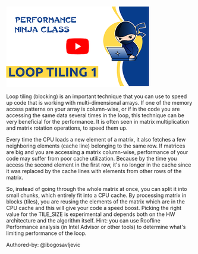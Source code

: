 [<img src="../../../img/LoopTiling1.png">](https://www.youtube.com/watch?v=wPcDgju8VkI&list=PLRWO2AL1QAV6bJAU2kgB4xfodGID43Y5d)

Loop tiling (blocking) is an important technique that you can use to speed up code that is working with multi-dimensional arrays. If one of the memory access patterns on your array is column-wise, or if in the code you are accessing the same data several times in the loop, this technique can be very beneficial for the performance. It is often seen in matrix multiplication and matrix rotation operations, to speed them up.

Every time the CPU loads a new element of a matrix, it also fetches a few neighboring elements (cache line) belonging to the same row. If matrices are big and you are accessing a matrix column-wise, performance of your code may suffer from poor cache utilization. Because by the time you access the second element in the first row, it's no longer in the cache since it was replaced by the cache lines with elements from other rows of the matrix.

So, instead of going through the whole matrix at once, you can split it into small chunks, which entirely fit into a CPU cache. By processing matrix in blocks (tiles), you are reusing the elements of the matrix which are in the CPU cache and this will give your code a speed boost. Picking the right value for the TILE_SIZE is experimental and depends both on the HW architecture and the algorithm itself. Hint: you can use Roofline Performance analysis (in Intel Advisor or other tools) to determine what's limiting performance of the loop.

Authored-by: @ibogosavljevic
